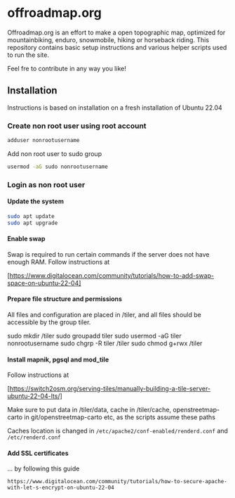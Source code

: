 # offroadmap.org

Offroadmap.org is an effort to make a open topographic map, optimized for mountainbiking, enduro, snowmobile, hiking or horseback riding. This repository contains basic setup instructions and various helper scripts used to run the site. 

Feel fre to contribute in any way you like!

## Installation

Instructions is based on installation on a fresh installation of Ubuntu 22.04

### Create non root user using root account

```bash
adduser nonrootusername
```

Add non root user to sudo group

```bash
usermod -aG sudo nonrootusername
```

### Login as non root user

#### Update the system

```bash
sudo apt update
sudo apt upgrade
```

#### Enable swap

Swap is required to run certain commands if the server does not have enough RAM. Follow instructions at

[https://www.digitalocean.com/community/tutorials/how-to-add-swap-space-on-ubuntu-22-04]

#### Prepare file structure and permissions

All files and configuration are placed in /tiler, and all files should be accessible by the group tiler.

sudo mkdir /tiler
sudo groupadd tiler
sudo usermod -aG tiler nonrootusername
sudo chgrp -R tiler /tiler
sudo chmod g+rwx /tiler

#### Install mapnik, pgsql and mod_tile

Follow instructions at

[https://switch2osm.org/serving-tiles/manually-building-a-tile-server-ubuntu-22-04-lts/]

Make sure to put data in /tiler/data, cache in /tiler/cache, openstreetmap-carto in git/openstreetmap-carto etc, as the scripts assume these paths

Caches location is changed in `/etc/apache2/conf-enabled/renderd.conf` and `/etc/renderd.conf`

#### Add SSL certificates

... by following this guide

`https://www.digitalocean.com/community/tutorials/how-to-secure-apache-with-let-s-encrypt-on-ubuntu-22-04`

